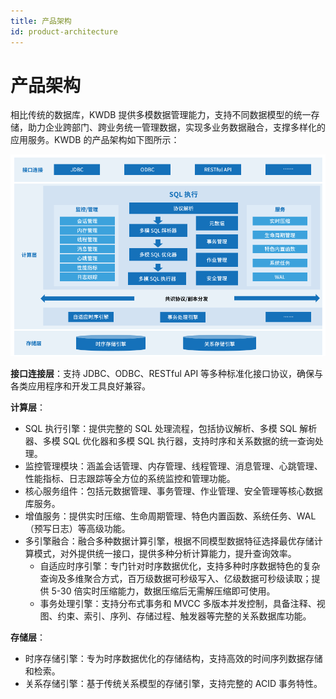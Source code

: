 ```yaml
---
title: 产品架构
id: product-architecture
---
```


# 产品架构

相比传统的数据库，KWDB 提供多模数据管理能力，支持不同数据模型的统一存储，助力企业跨部门、跨业务统一管理数据，实现多业务数据融合，支撑多样化的应用服务。KWDB 的产品架构如下图所示：

<img src="../static/about-kaiwudb/kwdb-architecture.png" alt="KWDB 产品架构" style="max-width: 100%; height: auto;" />

**接口连接层**：支持 JDBC、ODBC、RESTful API 等多种标准化接口协议，确保与各类应用程序和开发工具良好兼容。

**计算层**：

- SQL 执行引擎：提供完整的 SQL 处理流程，包括协议解析、多模 SQL 解析器、多模 SQL 优化器和多模 SQL 执行器，支持时序和关系数据的统一查询处理。
- 监控管理模块：涵盖会话管理、内存管理、线程管理、消息管理、心跳管理、性能指标、日志跟踪等全方位的系统监控和管理功能。
- 核心服务组件：包括元数据管理、事务管理、作业管理、安全管理等核心数据库服务。
- 增值服务：提供实时压缩、生命周期管理、特色内置函数、系统任务、WAL（预写日志）等高级功能。
- 多引擎融合：融合多种数据计算引擎，根据不同模型数据特征选择最优存储计算模式，对外提供统一接口，提供多种分析计算能力，提升查询效率。
  - 自适应时序引擎：专门针对时序数据优化，支持多种时序数据特色的复杂查询及多维聚合方式，百万级数据可秒级写入、亿级数据可秒级读取；提供 5-30 倍实时压缩能力，数据压缩后无需解压缩即可使用。
  - 事务处理引擎：支持分布式事务和 MVCC 多版本并发控制，具备注释、视图、约束、索引、序列、存储过程、触发器等完整的关系数据库功能。

**存储层**：

- 时序存储引擎：专为时序数据优化的存储结构，支持高效的时间序列数据存储和检索。
- 关系存储引擎：基于传统关系模型的存储引擎，支持完整的 ACID 事务特性。